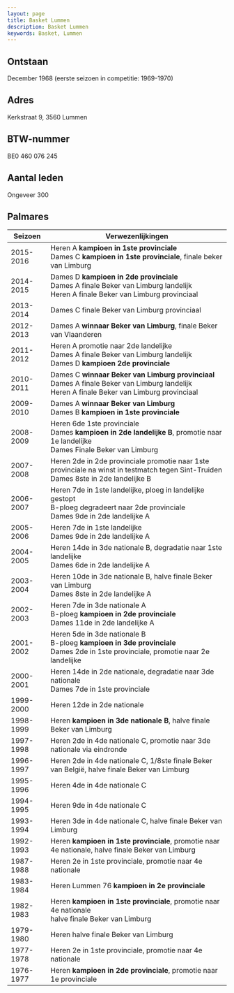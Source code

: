 ```yaml
---
layout: page
title: Basket Lummen
description: Basket Lummen
keywords: Basket, Lummen
---
```


## Ontstaan

December 1968 (eerste seizoen in competitie: 1969-1970)

## Adres

Kerkstraat 9, 3560 Lummen

## BTW-nummer

BE0 460 076 245

## Aantal leden

Ongeveer 300

## Palmares

| Seizoen        | Verwezenlijkingen  |
| -------------- |--------------------|
| 2015-2016      | Heren A **kampioen in 1ste provinciale** <br/> Dames C **kampioen in 1ste provinciale**, finale beker van Limburg  |
| 2014-2015      | Dames D **kampioen in 2de provinciale** <br/>  Dames A finale Beker van Limburg landelijk  <br/> Heren A finale Beker van Limburg provinciaal|
| 2013-2014      | Dames C finale Beker van Limburg provinciaal     |
| 2012-2013      | Dames A **winnaar Beker van Limburg**, finale Beker van Vlaanderen     |
| 2011-2012      | Heren A promotie naar 2de landelijke <br/>  Dames A finale Beker van Limburg landelijk <br/> Dames D **kampioen 2de provinciale**|
| 2010-2011      | Dames C **winnaar Beker van Limburg provinciaal** <br/> Dames A finale Beker van Limburg landelijk <br/> Heren A finale Beker van Limburg provinciaal  |
| 2009-2010      | Dames A **winnaar Beker van Limburg** <br/> Dames B **kampioen in 1ste provinciale** |
| 2008-2009      | Heren 6de 1ste provinciale <br/> Dames **kampioen in 2de landelijke B**, promotie naar 1e landelijke <br/> Dames Finale Beker van Limburg |
| 2007-2008      | Heren 2de in 2de provinciale promotie naar 1ste provinciale na winst in testmatch tegen Sint-Truiden <br/> Dames 8ste in 2de landelijke B  |
| 2006-2007      | Heren 7de in 1ste landelijke, ploeg in landelijke gestopt <br/> B-ploeg degradeert naar 2de provinciale <br/>  Dames 9de in 2de landelijke A    |
| 2005-2006      | Heren 7de in 1ste landelijke <br/> Dames 9de in 2de landelijke A    |
| 2004-2005      | Heren 14de in 3de nationale B, degradatie naar 1ste landelijke <br /> Dames 6de in 2de landelijke A    |
| 2003-2004      | Heren 10de in 3de nationale B, halve finale Beker van Limburg <br/> Dames 8ste in 2de landelijke A   |
| 2002-2003      | Heren 7de in 3de nationale A <br /> B-ploeg **kampioen in 2de provinciale** <br /> Dames 11de in 2de landelijke A  |
| 2001-2002      | Heren 5de in 3de nationale B <br/> B-ploeg **kampioen in 3de provinciale** <br/> Dames 2de in 1ste provinciale, promotie naar 2e landelijke   |
| 2000-2001      | Heren 14de in 2de nationale, degradatie naar 3de nationale <br /> Dames 7de in 1ste provinciale  |
| 1999-2000      | Heren 12de in 2de nationale |
| 1998-1999      | Heren **kampioen in 3de nationale B**, halve finale Beker van Limburg |
| 1997-1998      | Heren 2de in 4de nationale C, promotie naar 3de nationale via eindronde  |
| 1996-1997      | Heren 2de in 4de nationale C, 1/8ste finale Beker van België, halve finale Beker van Limburg |
| 1995-1996      | Heren 4de in 4de nationale C    |
| 1994-1995      | Heren 9de in 4de nationale C    |
| 1993-1994      | Heren 3de in 4de nationale C, halve finale Beker van Limburg |
| 1992-1993      | Heren **kampioen in 1ste provinciale**, promotie naar 4e nationale, halve finale Beker van Limburg    |
| 1987-1988      | Heren 2e in 1ste provinciale, promotie naar 4e nationale    |
| 1983-1984      | Heren Lummen 76 **kampioen in 2e provinciale**    |
| 1982-1983      | Heren **kampioen in 1ste provinciale**, promotie naar 4e nationale <br/> halve finale Beker van Limburg    |
| 1979-1980      | Heren halve finale Beker van Limburg    |
| 1977-1978      | Heren 2e in 1ste provinciale, promotie naar 4e nationale   |
| 1976-1977      | Heren **kampioen in 2de provinciale**, promotie naar 1e provinciale    |